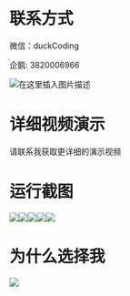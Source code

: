 # 联系方式

微信：duckCoding

企鹅: 3820006966

![在这里插入图片描述](http://upload.cxycsx.vip/91ab4bcb4f2c4c6db86365bb6d6e9c62.jpeg)

# 详细视频演示

请联系我获取更详细的演示视频

# 运行截图

![](http://www.bysj52.com/uploadfile/ueditor/image/202306/%E6%AF%95%E8%AE%BEspringboot305%E5%9F%BA%E4%BA%8EJava%E7%9A%84%E9%93%B6%E8%A1%8C%E8%B4%A6%E7%9B%AE%E8%B4%A6%E6%88%B7%E7%AE%A1%E7%90%86%E7%B3%BB%E7%BB%9F%E7%9A%84%E6%AF%95%E4%B8%9A%E8%AE%BE%E8%AE%A1/3.png)![](http://www.bysj52.com/uploadfile/ueditor/image/202306/%E6%AF%95%E8%AE%BEspringboot305%E5%9F%BA%E4%BA%8EJava%E7%9A%84%E9%93%B6%E8%A1%8C%E8%B4%A6%E7%9B%AE%E8%B4%A6%E6%88%B7%E7%AE%A1%E7%90%86%E7%B3%BB%E7%BB%9F%E7%9A%84%E6%AF%95%E4%B8%9A%E8%AE%BE%E8%AE%A1/4.png)![](http://www.bysj52.com/uploadfile/ueditor/image/202306/%E6%AF%95%E8%AE%BEspringboot305%E5%9F%BA%E4%BA%8EJava%E7%9A%84%E9%93%B6%E8%A1%8C%E8%B4%A6%E7%9B%AE%E8%B4%A6%E6%88%B7%E7%AE%A1%E7%90%86%E7%B3%BB%E7%BB%9F%E7%9A%84%E6%AF%95%E4%B8%9A%E8%AE%BE%E8%AE%A1/5.png)![](http://www.bysj52.com/uploadfile/ueditor/image/202306/%E6%AF%95%E8%AE%BEspringboot305%E5%9F%BA%E4%BA%8EJava%E7%9A%84%E9%93%B6%E8%A1%8C%E8%B4%A6%E7%9B%AE%E8%B4%A6%E6%88%B7%E7%AE%A1%E7%90%86%E7%B3%BB%E7%BB%9F%E7%9A%84%E6%AF%95%E4%B8%9A%E8%AE%BE%E8%AE%A1/1.png)![](http://www.bysj52.com/uploadfile/ueditor/image/202306/%E6%AF%95%E8%AE%BEspringboot305%E5%9F%BA%E4%BA%8EJava%E7%9A%84%E9%93%B6%E8%A1%8C%E8%B4%A6%E7%9B%AE%E8%B4%A6%E6%88%B7%E7%AE%A1%E7%90%86%E7%B3%BB%E7%BB%9F%E7%9A%84%E6%AF%95%E4%B8%9A%E8%AE%BE%E8%AE%A1/2.png)

# 为什么选择我

![](http://upload.cxycsx.vip/%E7%A8%8B%E5%BA%8F%E8%AE%BE%E8%AE%A1.png)

